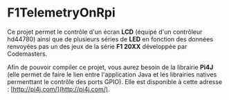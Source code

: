 F1TelemetryOnRpi
================

Ce projet permet le contrôle d'un écran **LCD** (équipé d'un contrôleur hd44780) ainsi que de plusieurs séries de **LED** en fonction des données renvoyées pas un des jeux de la série **F1 20XX** développée par Codemasters.

Afin de pouvoir compiler ce projet, vous aurez besoin de la librairie **Pi4J** (elle permet de faire le lien entre l'application Java et les librairies natives permenttant le contrôle des ports GPIO). Elle est disponible à cette adresse : [http://pi4j.com/](http://pi4j.com/).
